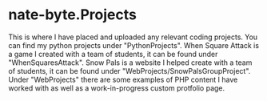 # nate-byte.Projects
This is where I have placed and uploaded any relevant coding projects.
You can find my python projects under "PythonProjects".
When Square Attack is a game I created with a team of students, it can be found under "WhenSquaresAttack".
Snow Pals is a website I helped create with a team of students, it can be found under "WebProjects/SnowPalsGroupProject".
Under "WebProjects" there are some examples of PHP content I have worked with as well as a work-in-progress custom protfolio page.
